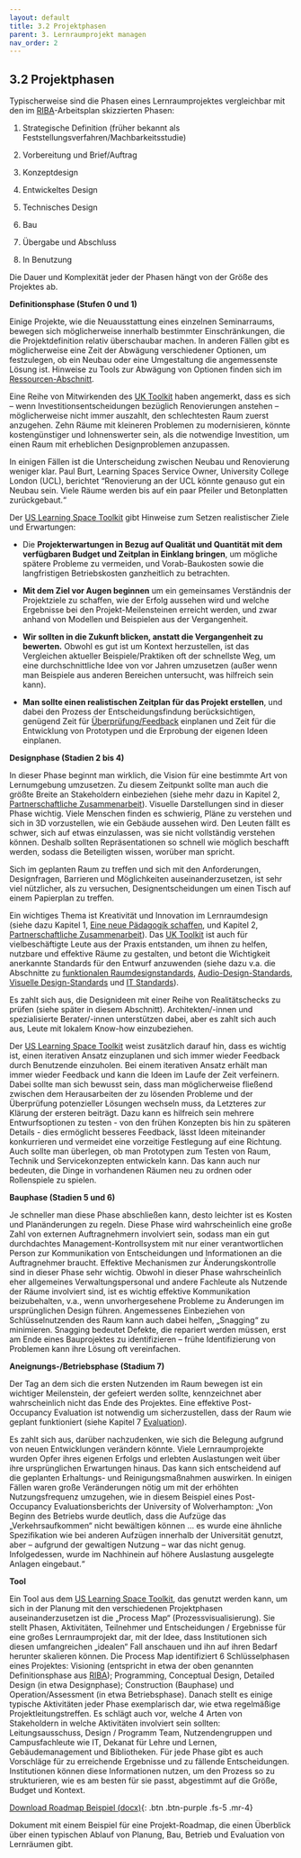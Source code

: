 ```yaml
---
layout: default
title: 3.2 Projektphasen
parent: 3. Lernraumprojekt managen
nav_order: 2
---
```

## 3.2 Projektphasen

Typischerweise sind die Phasen eines Lernraumprojektes vergleichbar mit
den im [RIBA](../11_Referenzen.md)-Arbeitsplan skizzierten Phasen:

1.  Strategische Definition (früher bekannt als
    Feststellungsverfahren/Machbarkeitsstudie)

2.  Vorbereitung und Brief/Auftrag

3.  Konzeptdesign

4.  Entwickeltes Design

5.  Technisches Design

6.  Bau

7.  Übergabe und Abschluss

8.  In Benutzung

Die Dauer und Komplexität jeder der Phasen hängt von der Größe des
Projektes ab.

**Definitionsphase (Stufen 0 und 1)**

Einige Projekte, wie die Neuausstattung eines einzelnen Seminarraums,
bewegen sich möglicherweise innerhalb bestimmter Einschränkungen, die
die Projektdefinition relativ überschaubar machen. In anderen Fällen
gibt es möglicherweise eine Zeit der Abwägung verschiedener Optionen, um
festzulegen, ob ein Neubau oder eine Umgestaltung die angemessenste
Lösung ist. Hinweise zu Tools zur Abwägung von Optionen finden sich im
[Ressourcen-Abschnitt](../07_Ressourcen).

Eine Reihe von Mitwirkenden des [UK Toolkit](../11_Referenzen.md) haben angemerkt, dass es sich –
wenn Investitionsentscheidungen bezüglich Renovierungen anstehen –
möglicherweise nicht immer auszahlt, den schlechtesten Raum zuerst
anzugehen. Zehn Räume mit kleineren Problemen zu modernisieren, könnte
kostengünstiger und lohnenswerter sein, als die notwendige Investition,
um einen Raum mit erheblichen Designproblemen anzupassen.

In einigen Fällen ist die Unterscheidung zwischen Neubau und Renovierung
weniger klar. Paul Burt, Learning Spaces Service Owner, University
College London (UCL), berichtet “Renovierung an der UCL könnte genauso
gut ein Neubau sein. Viele Räume werden bis auf ein paar Pfeiler und
Betonplatten zurückgebaut.“

Der [US Learning Space Toolkit](../11_Referenzen.md) gibt Hinweise zum Setzen realistischer
Ziele und Erwartungen:

-   Die **Projekterwartungen in Bezug auf Qualität und Quantität mit dem
    verfügbaren Budget und Zeitplan in Einklang bringen**, um mögliche
    spätere Probleme zu vermeiden, und Vorab-Baukosten sowie die
    langfristigen Betriebskosten ganzheitlich zu betrachten.

-   **Mit dem Ziel vor Augen beginnen** um ein gemeinsames Verständnis
    der Projektziele zu schaffen, wie der Erfolg aussehen wird und
    welche Ergebnisse bei den Projekt-Meilensteinen erreicht werden, und
    zwar anhand von Modellen und Beispielen aus der Vergangenheit.

-   **Wir sollten in die Zukunft blicken, anstatt die Vergangenheit zu
    bewerten.** Obwohl es gut ist um Kontext herzustellen, ist das
    Vergleichen aktueller Beispiele/Praktiken oft der schnellste Weg, um
    eine durchschnittliche Idee von vor Jahren umzusetzen (außer wenn
    man Beispiele aus anderen Bereichen untersucht, was hilfreich sein
    kann).

-   **Man sollte einen realistischen Zeitplan für das Projekt
    erstellen**, und dabei den Prozess der Entscheidungsfindung
    berücksichtigen, genügend Zeit für
    [Überprüfung/Feedback](../07_Evaluation/00_Evaluation.md) einplanen und Zeit für die
    Entwicklung von Prototypen und die Erprobung der eigenen Ideen
    einplanen.

**Designphase (Stadien 2 bis 4)**

In dieser Phase beginnt man wirklich, die Vision für eine bestimmte Art
von Lernumgebung umzusetzen. Zu diesem Zeitpunkt sollte man auch die
größte Breite an Stakeholdern einbeziehen (siehe mehr dazu in Kapitel 2,
[Partnerschaftliche Zusammenarbeit](../02_Zusammenarbeit/00_Zusammenarbeit.md)). Visuelle
Darstellungen sind in dieser Phase wichtig. Viele Menschen finden es
schwierig, Pläne zu verstehen und sich in 3D vorzustellen, wie ein
Gebäude aussehen wird. Den Leuten fällt es schwer, sich auf etwas
einzulassen, was sie nicht vollständig verstehen können. Deshalb sollten
Repräsentationen so schnell wie möglich beschafft werden, sodass die
Beteiligten wissen, worüber man spricht.

Sich im geplanten Raum zu treffen und sich mit den Anforderungen,
Designfragen, Barrieren und Möglichkeiten auseinanderzusetzen, ist sehr
viel nützlicher, als zu versuchen, Designentscheidungen um einen Tisch
auf einem Papierplan zu treffen.

Ein wichtiges Thema ist Kreativität und Innovation im Lernraumdesign
(siehe dazu Kapitel 1, [Eine neue Pädagogik schaffen](../01_Paedagogik/00_Paedagogik.md),
und Kapitel 2, [Partnerschaftliche Zusammenarbeit](../02_Zusammenarbeit/00_Zusammenarbeit.md)).
Das [UK Toolkit](../11_Referenzen.md) ist auch für
vielbeschäftigte Leute aus der Praxis entstanden, um ihnen zu helfen, nutzbare und
effektive Räume zu gestalten, und betont die Wichtigkeit anerkannte
Standards für den Entwurf anzuwenden (siehe dazu v.a. die Abschnitte zu
[funktionalen Raumdesignstandards](../04_Gestaltung/04_Raumstandards.md),
[Audio-Design-Standards](../04_Gestaltung/08_Audio.md), [Visuelle Design-Standards](../04_Gestaltung/09_Visuell.md)
und [IT Standards](../04_Gestaltung/10_IT.md)).

Es zahlt sich aus, die Designideen mit einer Reihe von Realitätschecks
zu prüfen (siehe später in diesem Abschnitt). Architekten/-innen und
spezialisierte Berater/-innen unterstützen dabei, aber es zahlt sich auch aus,
Leute mit lokalem Know-how einzubeziehen.

Der [US Learning Space Toolkit](../11_Referenzen.md) weist zusätzlich darauf hin, dass es
wichtig ist, einen iterativen Ansatz einzuplanen und sich immer wieder
Feedback durch Benutzende einzuholen. Bei einem iterativen Ansatz erhält
man immer wieder Feedback und kann die Ideen im Laufe der Zeit
verfeinern. Dabei sollte man sich bewusst sein, dass man möglicherweise
fließend zwischen dem Herausarbeiten der zu lösenden Probleme und der
Überprüfung potenzieller Lösungen wechseln muss, da Letzteres zur
Klärung der ersteren beiträgt. Dazu kann es hilfreich sein mehrere
Entwurfsoptionen zu testen - von den frühen Konzepten bis hin zu
späteren Details - dies ermöglicht besseres Feedback, lässt Ideen
miteinander konkurrieren und vermeidet eine vorzeitige Festlegung auf
eine Richtung. Auch sollte man überlegen, ob man Prototypen zum Testen
von Raum, Technik und Servicekonzepten entwickeln kann. Das kann auch
nur bedeuten, die Dinge in vorhandenen Räumen neu zu ordnen oder
Rollenspiele zu spielen.

**Bauphase (Stadien 5 und 6)**

Je schneller man diese Phase abschließen kann, desto leichter ist es
Kosten und Planänderungen zu regeln. Diese Phase wird wahrscheinlich
eine große Zahl von externen Auftragnehmern involviert sein, sodass man
ein gut durchdachtes Management-Kontrollsystem mit nur einer
verantwortlichen Person zur Kommunikation von Entscheidungen und
Informationen an die Auftragnehmer braucht. Effektive Mechanismen zur
Änderungskontrolle sind in dieser Phase sehr wichtig. Obwohl in dieser
Phase wahrscheinlich eher allgemeines Verwaltungspersonal und andere
Fachleute als Nutzende der Räume involviert sind, ist es wichtig effektive
Kommunikation beizubehalten, v.a., wenn unvorhergesehene Probleme zu
Änderungen im ursprünglichen Design führen. Angemessenes Einbeziehen von
Schlüsselnutzenden des Raum kann auch dabei helfen, „Snagging“ zu
minimieren. Snagging bedeutet Defekte, die repariert werden müssen, erst
am Ende eines Bauprojektes zu identifizieren – frühe Identifizierung von
Problemen kann ihre Lösung oft vereinfachen.

**Aneignungs-/Betriebsphase (Stadium 7)**

Der Tag an dem sich die ersten Nutzenden im Raum bewegen ist ein
wichtiger Meilenstein, der gefeiert werden sollte, kennzeichnet aber
wahrscheinlich nicht das Ende des Projektes. Eine effektive
Post-Occupancy Evaluation ist notwendig um sicherzustellen, dass der
Raum wie geplant funktioniert (siehe Kapitel 7
[Evaluation](../07_Evaluation/00_Evaluation.md)).

Es zahlt sich aus, darüber nachzudenken, wie sich die Belegung aufgrund
von neuen Entwicklungen verändern könnte. Viele Lernraumprojekte wurden
Opfer ihres eigenen Erfolgs und erlebten Auslastungen weit über ihre
ursprünglichen Erwartungen hinaus. Das kann sich entscheidend auf die
geplanten Erhaltungs- und Reinigungsmaßnahmen auswirken. In einigen
Fällen waren große Veränderungen nötig um mit der erhöhten
Nutzungsfrequenz umzugehen, wie in diesem Beispiel eines Post-Occupancy
Evaluationsberichts der University of Wolverhampton: „Von Beginn des
Betriebs wurde deutlich, dass die Aufzüge das „Verkehrsaufkommen“ nicht
bewältigen können … es wurde eine ähnliche Spezifikation wie bei anderen
Aufzügen innerhalb der Universität genutzt, aber – aufgrund der
gewaltigen Nutzung – war das nicht genug. Infolgedessen, wurde im
Nachhinein auf höhere Auslastung ausgelegte Anlagen eingebaut.“

**Tool**

Ein Tool aus dem [US Learning Space Toolkit](../11_Referenzen.md), das genutzt werden kann, um
sich in der Planung mit den verschiedenen Projektphasen
auseinanderzusetzen ist die „Process Map“ (Prozessvisualisierung). Sie
stellt Phasen, Aktivitäten, Teilnehmer und Entscheidungen / Ergebnisse
für eine großes Lernraumprojekt dar, mit der Idee, dass Institutionen
sich diesen umfangreichen „idealen“ Fall anschauen und ihn auf ihren
Bedarf herunter skalieren können. Die Process Map identifiziert 6
Schlüsselphasen eines Projektes: Visioning (entspricht in etwa der oben
genannten Definitionsphase aus [RIBA](../11_Referenzen.md)); Programming, Conceptual Design,
Detailed Design (in etwa Designphase); Construction (Bauphase) und
Operation/Assessment (in etwa Betriebsphase). Danach stellt es einige
typische Aktivitäten jeder Phase exemplarisch dar, wie etwa regelmäßige
Projektleitungstreffen. Es schlägt auch vor, welche 4 Arten von
Stakeholdern in welche Aktivitäten involviert sein sollten:
Leitungsausschuss, Design / Programm Team, Nutzendengruppen und
Campusfachleute wie IT, Dekanat für Lehre und Lernen, Gebäudemanagement
und Bibliotheken. Für jede Phase gibt es auch Vorschläge für zu erreichende
Ergebnisse und zu fällende Entscheidungen. Institutionen können diese
Informationen nutzen, um den Prozess so zu strukturieren, wie es am
besten für sie passt, abgestimmt auf die Größe, Budget und Kontext.

[Download Roadmap Beispiel (docx)](../../00_Tools/03_02_DE_Roadmap_Beispiel.docx){: .btn .btn-purple .fs-5 .mr-4}

Dokument mit einem Beispiel für eine Projekt-Roadmap, die einen Überblick über einen typischen Ablauf von Planung, Bau, Betrieb und Evaluation von Lernräumen gibt.

